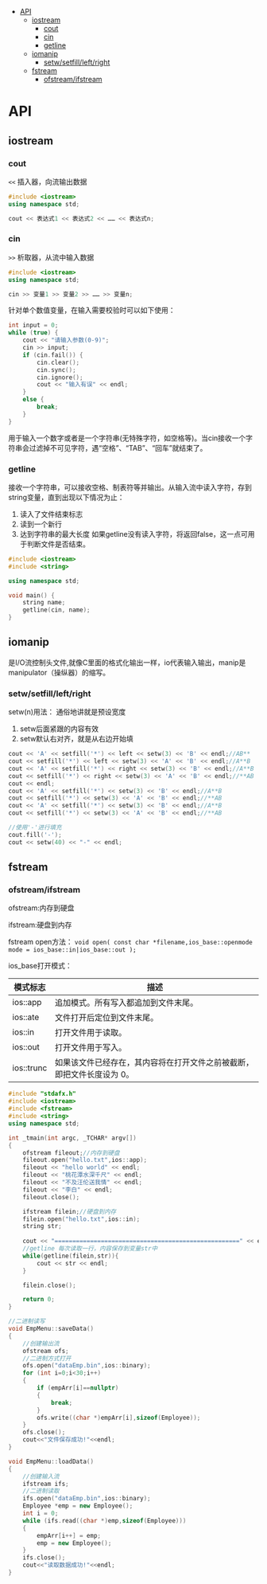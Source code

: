 <!-- TOC -->

- [API](#api)
    - [iostream](#iostream)
        - [cout](#cout)
        - [cin](#cin)
        - [getline](#getline)
    - [iomanip](#iomanip)
        - [setw/setfill/left/right](#setwsetfillleftright)
    - [fstream](#fstream)
        - [ofstream/ifstream](#ofstreamifstream)

<!-- /TOC -->

<a id="markdown-api" name="api"></a>
# API
<a id="markdown-iostream" name="iostream"></a>
## iostream
<a id="markdown-cout" name="cout"></a>
### cout
`<<` 插入器，向流输出数据
```cpp
#include <iostream>
using namespace std;

cout << 表达式1 << 表达式2 << …… << 表达式n;
```
<a id="markdown-cin" name="cin"></a>
### cin
`>>` 析取器，从流中输入数据
```cpp
#include <iostream>
using namespace std;

cin >> 变量1 >> 变量2 >> …… >> 变量n;
```

针对单个数值变量，在输入需要校验时可以如下使用：
```cpp
int input = 0;
while (true) {
	cout << "请输入参数(0-9)";
	cin >> input;
	if (cin.fail()) {
		cin.clear();
		cin.sync();
		cin.ignore();
		cout << "输入有误" << endl;
	}
	else {
		break;
	}
}
```

用于输入一个数字或者是一个字符串(无特殊字符，如空格等)。当cin接收一个字符串会过滤掉不可见字符，遇“空格”、“TAB”、“回车”就结束了。

<a id="markdown-getline" name="getline"></a>
### getline
接收一个字符串，可以接收空格、制表符等并输出。从输入流中读入字符，存到string变量，直到出现以下情况为止：
1. 读入了文件结束标志
2. 读到一个新行
3. 达到字符串的最大长度
如果getline没有读入字符，将返回false，这一点可用于判断文件是否结束。

```cpp
#include <iostream>
#include <string>

using namespace std;

void main() {
	string name;
	getline(cin, name);
}
```

<a id="markdown-iomanip" name="iomanip"></a>
## iomanip
是I/O流控制头文件,就像C里面的格式化输出一样，io代表输入输出，manip是manipulator（操纵器）的缩写。

<a id="markdown-setwsetfillleftright" name="setwsetfillleftright"></a>
### setw/setfill/left/right
setw(n)用法： 通俗地讲就是预设宽度
1. setw后面紧跟的内容有效 
2. setw默认右对齐，就是从右边开始填

```cpp
cout << 'A' << setfill('*') << left << setw(3) << 'B' << endl;//AB**
cout << setfill('*') << left << setw(3) << 'A' << 'B' << endl;//A**B
cout << 'A' << setfill('*') << right << setw(3) << 'B' << endl;//A**B
cout << setfill('*') << right << setw(3) << 'A' << 'B' << endl;//**AB
cout << endl;
cout << 'A' << setfill('*') << setw(3) << 'B' << endl;//A**B
cout << setfill('*') << setw(3) << 'A' << 'B' << endl;//**AB
cout << 'A' << setfill('*') << setw(3) << 'B' << endl;//A**B
cout << setfill('*') << setw(3) << 'A' << 'B' << endl;//**AB
```

```cpp
//使用'-'进行填充
cout.fill('-');
cout << setw(40) << "-" << endl;
```

<a id="markdown-fstream" name="fstream"></a>
## fstream
<a id="markdown-ofstreamifstream" name="ofstreamifstream"></a>
### ofstream/ifstream
ofstream:内存到硬盘

ifstream:硬盘到内存

fstream open方法：
`void open( const char *filename,ios_base::openmode mode = ios_base::in|ios_base::out );`

ios_base打开模式：

模式标志 | 描述
-----|---
ios::app | 追加模式。所有写入都追加到文件末尾。
ios::ate | 文件打开后定位到文件末尾。
ios::in | 打开文件用于读取。
ios::out | 打开文件用于写入。
ios::trunc | 如果该文件已经存在，其内容将在打开文件之前被截断，即把文件长度设为 0。

```cpp
#include "stdafx.h"
#include <iostream>
#include <fstream>
#include <string>
using namespace std;

int _tmain(int argc, _TCHAR* argv[])
{
	ofstream fileout;//内存到硬盘
	fileout.open("hello.txt",ios::app);
	fileout << "hello world" << endl;
	fileout << "桃花潭水深千尺" << endl;
	fileout << "不及汪伦送我情" << endl;
	fileout << "李白" << endl;
	fileout.close();

	ifstream filein;//硬盘到内存
	filein.open("hello.txt",ios::in);
	string str;
	
	cout << "====================================================" << endl;
	//getline 每次读取一行，内容保存到变量str中
	while(getline(filein,str)){
		cout << str << endl;
	}

	filein.close();

	return 0;
}
```
```cpp
//二进制读写
void EmpMenu::saveData()
{
	//创建输出流
	ofstream ofs;
	//二进制方式打开
	ofs.open("dataEmp.bin",ios::binary);
	for (int i=0;i<30;i++)
	{
		if (empArr[i]==nullptr)
		{
			break;
		}
		ofs.write((char *)empArr[i],sizeof(Employee));
	}
	ofs.close();
	cout<<"文件保存成功!"<<endl;
}

void EmpMenu::loadData()
{
	//创建输入流
	ifstream ifs;
	//二进制读取
	ifs.open("dataEmp.bin",ios::binary);
	Employee *emp = new Employee();
	int i = 0;
	while (ifs.read((char *)emp,sizeof(Employee)))
	{
		empArr[i++] = emp;
		emp = new Employee();
	}
	ifs.close();
	cout<<"读取数据成功!"<<endl;
}
```